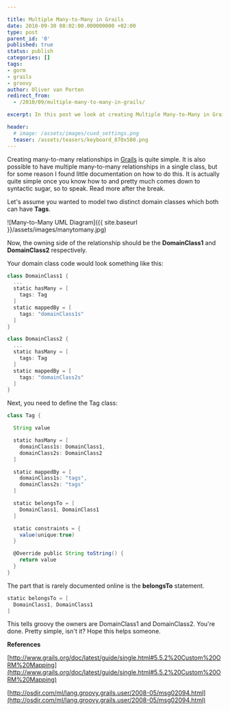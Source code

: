```yaml
---

title: Multiple Many-to-Many in Grails
date: 2010-09-30 08:02:00.000000000 +02:00
type: post
parent_id: '0'
published: true
status: publish
categories: []
tags:
- gorm
- grails
- groovy
author: Oliver van Porten
redirect_from:
  - /2010/09/multiple-many-to-many-in-grails/

excerpt: In this post we look at creating Multiple Many-to-Many in Grails

header: 
  # image: /assets/images/cuxd_settings.png
  teaser: /assets/teasers/keyboard_870x580.png
---
```

Creating many-to-many relationships in [Grails](http://www.grails.org) is quite simple. It is also possible to have multiple many-to-many relationships in a single class, but for some reason I found little documentation on how to do this. It is actually quite simple once you know how to and pretty much comes down to syntactic sugar, so to speak. Read more after the break.

Let's assume you wanted to model two distinct domain classes which both can have **Tags**.

![Many-to-Many UML Diagram]({{ site.baseurl }}/assets/images/manytomany.jpg)

Now, the owning side of the relationship should be the **DomainClass1** and **DomainClass2** respectively.

Your domain class code would look something like this:

``` groovy
class DomainClass1 {
  ...
  static hasMany = [
    tags: Tag
  ]
  static mappedBy = [
    tags: "domainClass1s"
  ]
}

class DomainClass2 {
  ...
  static hasMany = [
    tags: Tag
  ]
  static mappedBy = [
    tags: "domainClass2s"
  ]
}
```

Next, you need to define the Tag class:

``` groovy
class Tag {

  String value

  static hasMany = [
    domainClass1s: DomainClass1,
    domainClass2s: DomainClass2
  ]

  static mappedBy = [
    domainClass1s: "tags",
    domainClass2s: "tags"
  ]

  static belongsTo = [
    DomainClass1, DomainClass1
  ]

  static constraints = {
    value(unique:true)
  }

  @Override public String toString() {
    return value
  }
}
```

The part that is rarely documented online is the **belongsTo** statement.

``` groovy
static belongsTo = [
  DomainClass1, DomainClass1
]
```

This tells groovy the owners are DomainClass1 and DomainClass2. You're done. Pretty simple, isn't it? Hope this helps someone.

**References**

[http://www.grails.org/doc/latest/guide/single.html#5.5.2%20Custom%20ORM%20Mapping](http://www.grails.org/doc/latest/guide/single.html#5.5.2%20Custom%20ORM%20Mapping)

[http://osdir.com/ml/lang.groovy.grails.user/2008-05/msg02094.html](http://osdir.com/ml/lang.groovy.grails.user/2008-05/msg02094.html)